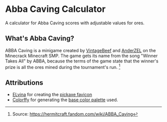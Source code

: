 # Abba Caving Calculator

A calculator for Abba Caving scores with adjustable values for ores.

## What's Abba Caving?

ABBA Caving is a minigame created by [VintageBeef](https://www.youtube.com/@VintageBeef) and [AnderZEL](https://www.youtube.com/@ImAnderZEL) on the Minecrack Minecraft SMP.
The game gets its name from the song "Winner Takes All" by ABBA, because the terms of the game state that the winner's prize is all the ores mined during the tournament's run. [^1]

## Attributions

 - [ELvina](https://www.favicon.cc/?action=icon_list&user_id=690571) for creating the [pickaxe favicon](https://www.favicon.cc/?action=icon&file_id=1013207)
- [Colorffy](https://colorffy.com/) for generating the [base color palette](https://colorffy.com/dark-theme-generator?colors=287095-121212) used.

<!-- Footnotes -->
[^1]: Source: https://hermitcraft.fandom.com/wiki/ABBA_Caving
